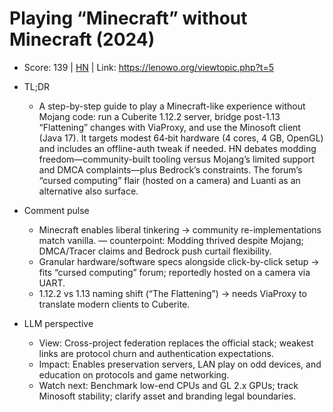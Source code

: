 # Playing “Minecraft” without Minecraft (2024)

- Score: 139 | [HN](https://news.ycombinator.com/item?id=45297258) | Link: https://lenowo.org/viewtopic.php?t=5

- TL;DR
  - A step-by-step guide to play a Minecraft-like experience without Mojang code: run a Cuberite 1.12.2 server, bridge post-1.13 “Flattening” changes with ViaProxy, and use the Minosoft client (Java 17). It targets modest 64‑bit hardware (4 cores, 4 GB, OpenGL) and includes an offline-auth tweak if needed. HN debates modding freedom—community-built tooling versus Mojang’s limited support and DMCA complaints—plus Bedrock’s constraints. The forum’s “cursed computing” flair (hosted on a camera) and Luanti as an alternative also surface.

- Comment pulse
  - Minecraft enables liberal tinkering → community re-implementations match vanilla. — counterpoint: Modding thrived despite Mojang; DMCA/Tracer claims and Bedrock push curtail flexibility.
  - Granular hardware/software specs alongside click-by-click setup → fits “cursed computing” forum; reportedly hosted on a camera via UART.
  - 1.12.2 vs 1.13 naming shift (“The Flattening”) → needs ViaProxy to translate modern clients to Cuberite.

- LLM perspective
  - View: Cross-project federation replaces the official stack; weakest links are protocol churn and authentication expectations.
  - Impact: Enables preservation servers, LAN play on odd devices, and education on protocols and game networking.
  - Watch next: Benchmark low-end CPUs and GL 2.x GPUs; track Minosoft stability; clarify asset and branding legal boundaries.
